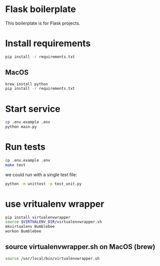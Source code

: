 # Flask boilerplate

This boilerplate is for Flask projects.

# Install requirements

```sh
pip install -r requirements.txt
```

## MacOS

```sh
brew install python
pip install -r requirements.txt
```

# Start service

```sh
cp .env.example .env
python main.py
```

# Run tests

```sh
cp .env.example .env
make test
```

we could run with a single test file:

```sh
python -m unittest -p test_unit.py
```

# use vritualenv wrapper

```sh
pip install virtualenvwrapper
source $VIRTUALENV_DIR/virtualenvwrapper.sh
mkvirtualenv Bumblebee
workon Bumblebee
```

## source virtualenvwrapper.sh on MacOS (brew)

```sh
source /usr/local/bin/virtualenvwrapper.sh
```
